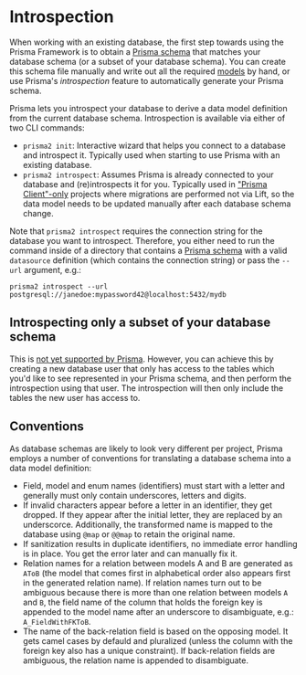 # Introspection

When working with an existing database, the first step towards using the Prisma Framework is to obtain a [Prisma schema](./prisma-schema-file.md) that matches your database schema (or a subset of your database schema). You can create this schema file manually and write out all the required [models](./data-modeling.md#models) by hand, or use Prisma's _introspection_ feature to automatically generate your Prisma schema. 

Prisma lets you introspect your database to derive a data model definition from the current database schema. Introspection is available via either of two CLI commands:

- `prisma2 init`: Interactive wizard that helps you connect to a database and introspect it. Typically used when starting to use Prisma with an existing database.
- `prisma2 introspect`: Assumes Prisma is already connected to your database and (re)introspects it for you. Typically used in ["Prisma Client"-only](./photon/use-only-photon.md) projects where migrations are performed not via Lift, so the data model needs to be updated manually after each database schema change.

Note that `prisma2 introspect` requires the connection string for the database you want to introspect. Therefore, you either need to run the command inside of a directory that contains a [Prisma schema](./prisma-schema-file.md) with a valid `datasource` definition (which contains the connection string) or pass the `--url` argument, e.g.:

```
prisma2 introspect --url postgresql://janedoe:mypassword42@localhost:5432/mydb
```

## Introspecting only a subset of your database schema

This is [not yet supported by Prisma](https://github.com/prisma/prisma2/issues/807). However, you can achieve this by creating a new database user that only has access to the tables which you'd like to see represented in your Prisma schema, and then perform the introspection using that user. The introspection will then only include the tables the new user has access to.

## Conventions

As database schemas are likely to look very different per project, Prisma employs a number of conventions for translating a database schema into a data model definition:

- Field, model and enum names (identifiers) must start with a letter and generally must only contain underscores, letters and digits.
- If invalid characters appear before a letter in an identifier, they get dropped. If they appear after the initial letter, they are replaced by an underscorce. Additionally, the transformed name is mapped to the database using `@map` or `@@map` to retain the original name.
- If sanitization results in duplicate identifiers, no immediate error handling is in place. You get the error later and can manually fix it.
- Relation names for a relation between models A and B are generated as `AToB` (the model that comes first in alphabetical order also appears first in the generated relation name). If relation names turn out to be ambiguous because there is more than one relation between models `A` and `B`, the field name of the column that holds the foreign key is appended to the model name after an underscore to disambiguate, e.g.: `A_FieldWithFKToB`. 
- The name of the back-relation field is based on the opposing model. It gets camel cases by defauld and pluralized (unless the column with the foreign key also has a unique constraint). If back-relation fields are ambiguous, the relation name is appended to disambiguate.


